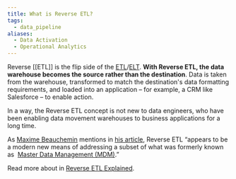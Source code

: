 ```yaml
---
title: What is Reverse ETL?
tags:
  - data_pipeline
aliases:
  - Data Activation
  - Operational Analytics
---
```

Reverse [[ETL]] is the flip side of the [ETL](ETL.md)/[ELT](term/elt.md). **With Reverse ETL, the data warehouse becomes the source rather than the destination**. Data is taken from the warehouse, transformed to match the destination's data formatting requirements, and loaded into an application – for example, a CRM like Salesforce – to enable action.

In a way, the Reverse ETL concept is not new to data engineers, who have been enabling data movement warehouses to business applications for a long time. 

As [Maxime Beauchemin](term/maxime%20beauchemin.md) mentions in [his article](https://preset.io/blog/reshaping-data-engineering/), Reverse ETL “appears to be a modern new means of addressing a subset of what was formerly known as  [Master Data Management (MDM)](term/master%20data%20management%20(mdm).md).”

Read more about in [Reverse ETL Explained](https://airbyte.com/blog/reverse-etl#so-what-is-a-reverse-etl).